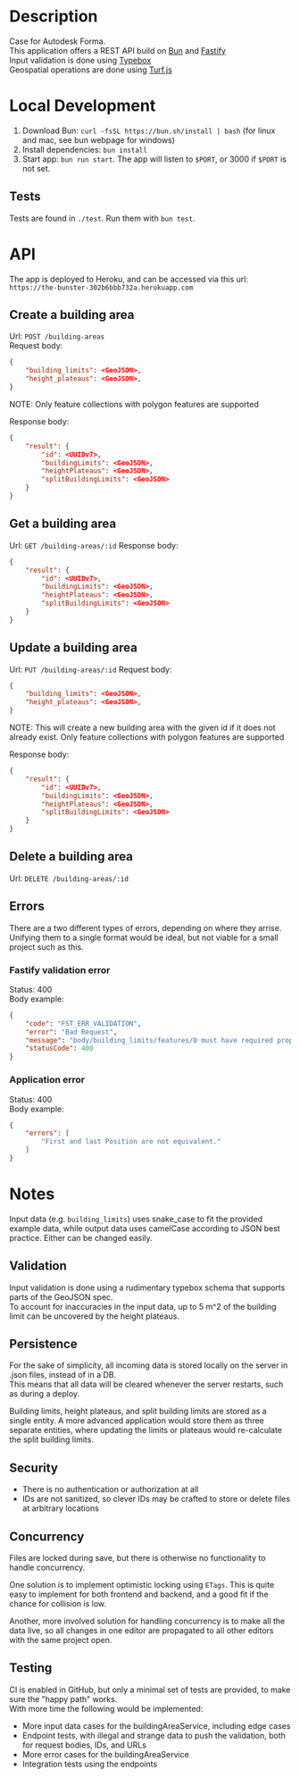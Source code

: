 # Description

Case for Autodesk Forma.  
This application offers a REST API build on [Bun](https://bun.sh/) and [Fastify](https://fastify.dev/)  
Input validation is done using [Typebox](https://github.com/sinclairzx81/typebox)  
Geospatial operations are done using [Turf.js](https://turfjs.org/)

# Local Development

1. Download Bun: `curl -fsSL https://bun.sh/install | bash` (for linux and mac, see bun webpage for windows)
1. Install dependencies: `bun install`
1. Start app: `bun run start`. The app will listen to `$PORT`, or 3000 if `$PORT` is not set.

## Tests

Tests are found in `./test`. Run them with `bun test`.

# API

The app is deployed to Heroku, and can be accessed via this url: `https://the-bunster-302b6bbb732a.herokuapp.com`

## Create a building area

Url: `POST /building-areas`  
Request body:

```JSON
{
    "building_limits": <GeoJSON>,
    "height_plateaus": <GeoJSON>,
}
```

NOTE: Only feature collections with polygon features are supported

Response body:

```JSON
{
    "result": {
        "id": <UUIDv7>,
        "buildingLimits": <GeoJSON>,
        "heightPlateaus": <GeoJSON>,
        "splitBuildingLimits": <GeoJSON>
    }
}
```

## Get a building area

Url: `GET /building-areas/:id`
Response body:

```JSON
{
    "result": {
        "id": <UUIDv7>,
        "buildingLimits": <GeoJSON>,
        "heightPlateaus": <GeoJSON>,
        "splitBuildingLimits": <GeoJSON>
    }
}
```

## Update a building area

Url: `PUT /building-areas/:id`
Request body:

```JSON
{
    "building_limits": <GeoJSON>,
    "height_plateaus": <GeoJSON>,
}
```

NOTE: This will create a new building area with the given id if it does not already exist. Only feature collections with polygon features are supported

Response body:

```JSON
{
    "result": {
        "id": <UUIDv7>,
        "buildingLimits": <GeoJSON>,
        "heightPlateaus": <GeoJSON>,
        "splitBuildingLimits": <GeoJSON>
    }
}
```

## Delete a building area

Url: `DELETE /building-areas/:id`

## Errors

There are a two different types of errors, depending on where they arrise. Unifying them to a single format would be ideal, but not viable for a small project such as this.

### Fastify validation error

Status: 400  
Body example:

```JSON
{
    "code": "FST_ERR_VALIDATION",
    "error": "Bad Request",
    "message": "body/building_limits/features/0 must have required property 'type'",
    "statusCode": 400
}
```

### Application error

Status: 400  
Body example:

```JSON
{
    "errors": [
        "First and last Position are not equivalent."
    ]
}
```

# Notes

Input data (e.g. `building_limits`) uses snake_case to fit the provided example data, while output data uses camelCase according to JSON best practice. Either can be changed easily.

## Validation

Input validation is done using a rudimentary typebox schema that supports parts of the GeoJSON spec.  
To account for inaccuracies in the input data, up to 5 m^2 of the building limit can be uncovered by the height plateaus.

## Persistence

For the sake of simplicity, all incoming data is stored locally on the server in .json files, instead of in a DB.  
This means that all data will be cleared whenever the server restarts, such as during a deploy.

Building limits, height plateaus, and split building limits are stored as a single entity. A more advanced application would store them as three separate entities, where updating the limits or plateaus would re-calculate the split building limits.

## Security

- There is no authentication or authorization at all
- IDs are not sanitized, so clever IDs may be crafted to store or delete files at arbitrary locations

## Concurrency

Files are locked during save, but there is otherwise no functionality to handle concurrency.

One solution is to implement optimistic locking using `ETags`. This is quite easy to implement for both frontend and backend, and a good fit if the chance for collision is low.

Another, more involved solution for handling concurrency is to make all the data live, so all changes in one editor are propagated to all other editors with the same project open.

## Testing

CI is enabled in GitHub, but only a minimal set of tests are provided, to make sure the "happy path" works.  
With more time the following would be implemented:

- More input data cases for the buildingAreaService, including edge cases
- Endpoint tests, with illegal and strange data to push the validation, both for request bodies, IDs, and URLs
- More error cases for the buildingAreaService
- Integration tests using the endpoints
